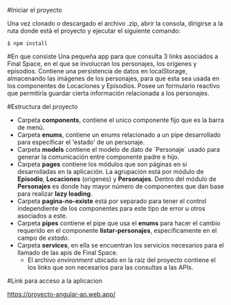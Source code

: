 #Iniciar el proyecto

Una vez clonado o descargado el archivo .zip, abrir la consola, dirigirse a la ruta donde está el proyecto y ejecutar el siguiente comando:

`$ npm install`

#En que consiste
Una pequeña app para que consulta 3 links asociados a Final Space, en el que se involucran los personajes, los orígenes y episodios. 
Contiene una persistencia de datos en localStorage, almacenando las imágenes de los personajes, para que esta sea usada en los componentes de Locaciones y Episodios.
Posee un formulario reactivo que permitiría guardar cierta información relacionada a los personajes.

#Estructura del proyecto
- Carpeta **components**, contiene el unico componente fijo que es la barra de menú.
- Carpeta **enums**, contiene un enums relacionado a un pipe desarrollado para especificar el 'estado' de un personaje.
- Carpeta **models** contiene el modelo de dato de ´Personaje´ usado para generar la comunicación entre componente padre e hijo.
- Carpeta **pages** contiene los módulos que son páginas en si desarrolladas en la aplicación.  La agrupación está por módulo de **Episodio**, **Locaciones** (origenes) y **Personajes**.  Dentro del módulo de **Personajes** es donde hay mayor número de componentes que dan base para realizar **lazy loading**.
- Carpeta **pagina-no-existe** está por separado para tener el control independiente de los componentes para este tipo de error u otros asociados a este.
- Carpeta **pipes** contiene el pipe que usa el **enums** para hacer el cambio requerido en el componente **listar-personajes**, especificamente en el campo de *estado*.
- Carpeta **services**, en ella se encuentran los servicios necesarios para el llamado de las apis de Final Space.
	- El archivo *environment* ubicado en la raíz del proyecto contiene el los links que son necesarios para las consultas a las APIs.

#Link para acceso a la aplicacion

https://proyecto-angular-ao.web.app/
